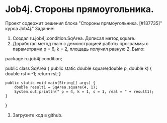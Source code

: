 # Job4j. Стороны прямоугольника.
Проект содержит решения блока "Стороны прямоугольника. [#137735]" курса Job4j."
Задание:
1. Создал ru.job4j.condition.SqArea. Дописал метод square.
2. Доработал метод main с демонстрацией работы программы с параметрами p = 6, k = 2, площадь получил равную 2.
Было:

package ru.job4j.condition;

public class SqArea {
    public static double square(double p, double k) {
        double rsl = -1;
        return rsl;
    }

    public static void main(String[] args) {
        double result1 = SqArea.square(4, 1);
        System.out.println(" p = 4, k = 1, s = 1, real = " + result1);
    }
}

3. Загрузите код в github. 